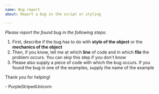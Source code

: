 ```yaml
---
name: Bug report
about: Report a bug in the script or styling

---
```


_Please report the found bug in the following steps:_

1. First, describe if the bug has to do with __style of the object__ or the __mechanics of the object__
2. Then, if you know, tell me at which __line__ of code and in which __file__ the problem occurs. You can skip this step if you don't know
3. Please also supply a piece of code with which the bug occurs. If you found the bug in one of the examples, supply the name of the example

Thank you for helping!

\- PurpleStripedUnicorn
